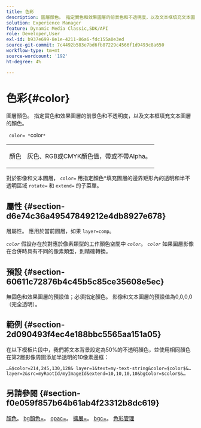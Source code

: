 ```yaml
---
title: 色彩
description: 圖層顏色。 指定實色和效果圖層的前景色和不透明度，以及文本框填充文本圖層的顏色。
solution: Experience Manager
feature: Dynamic Media Classic,SDK/API
role: Developer,User
exl-id: b937e699-8e1e-4211-86a6-fdc155a0e3ed
source-git-commit: 7c4492b583e7bd6fb87229c4566f1d9493c8a650
workflow-type: tm+mt
source-wordcount: '192'
ht-degree: 4%

---
```


# 色彩{#color}

圖層顏色。 指定實色和效果圖層的前景色和不透明度，以及文本框填充文本圖層的顏色。

` color= *`color`*`

<table id="simpletable_68645167998A42229CEF858909FD447E"> 
 <tr class="strow"> 
  <td class="stentry"> <p> <span class="codeph"> <span class="varname"> 顏色 </span> </span> </p> </td> 
  <td class="stentry"> <p>灰色、RGB或CMYK顏色值，帶或不帶Alpha。 </p> </td> 
 </tr> 
</table>

對於影像和文本圖層， `color=` 用指定顏色*填充圖層的邊界矩形內的透明和半不透明區域 `rotate=` 和 `extend=` 的子菜單。

## 屬性 {#section-d6e74c36a49547849212e4db8927e678}

層屬性。 應用於當前圖層，如果 `layer=comp`。

*`color`* 假設存在於對應於像素類型的工作顏色空間中 *`color`*。 *`color`* 如果圖層影像在合併時具有不同的像素類型，則精確轉換。

## 預設 {#section-60611c72876b4c45b5c85ce35608e5ec}

無固色和效果圖層的預設值；必須指定顏色。 影像和文本圖層的預設值為0,0,0,0（完全透明）。

## 範例 {#section-2d090493f4ec4e188bbc5565aa151a05}

在以下模板片段中，我們將文本背景設定為50%的不透明顏色，並使用相同顏色在第2層影像周圍添加半透明的10像素邊框：

`…&$color=214,245,130,128& layer=1&text=my-text-string&color=$color$&… layer=2&src=myRootId/myImageId&extend=10,10,10,10&bgColor=$color$&…`

## 另請參閱 {#section-f0e059f857b64b61ab4f23312b8dc619}

[顏色](../../../../../is-api/http-ref/image-serving-api-ref/c-http-protocol-reference/c-data-types/r-is-http-color.md#reference-0fdb264a3aed4bd78451bb55311f6e93)。 [bg顏色=](../../../../../is-api/http-ref/image-serving-api-ref/c-http-protocol-reference/c-command-reference/r-bgcolor.md#reference-441371ba4ef54fe781887c5ae448f6ab)。 [opac=](../../../../../is-api/http-ref/image-serving-api-ref/c-http-protocol-reference/c-command-reference/r-opac.md#reference-d2269b51aca34599a08d0a46ee5c27e5)。 [擴展=](../../../../../is-api/http-ref/image-serving-api-ref/c-http-protocol-reference/c-command-reference/r-extend.md#reference-7e9156beb285459d830e2d56782a74ac)。 [bgc=](../../../../../is-api/http-ref/image-serving-api-ref/c-http-protocol-reference/c-command-reference/r-bgc.md#reference-53376175f617446fbe5c69120f834b88)。 [色彩管理](../../../../../is-api/http-ref/image-serving-api-ref/c-http-protocol-reference/c-syntax-and-features/r-color-management.md#reference-c7e4a72d589145189f7e4bcb6b4544d7)
